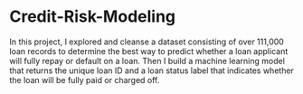 # Credit-Risk-Modeling

In this project, I explored and cleanse a dataset consisting of over 111,000 loan records to determine the best way to predict whether a loan applicant will fully repay or default on a loan. Then I build a machine learning model that returns the unique loan ID and a loan status label that indicates whether the loan will be fully paid or charged off.
